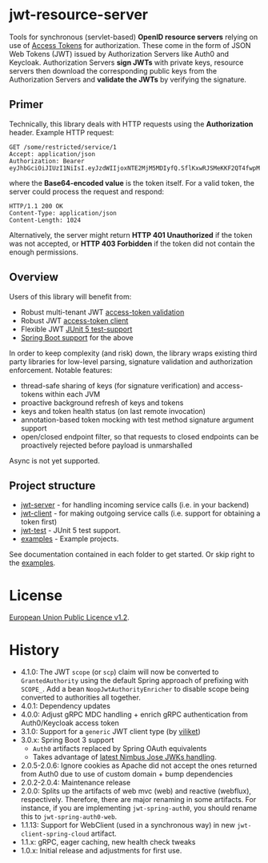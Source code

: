 # jwt-resource-server

Tools for synchronous (servlet-based) __OpenID resource servers__ relying on use of [Access Tokens]([https://auth0.com/docs/tokens/access-tokens](https://auth0.com/docs/tokens/access-tokens)) for authorization. These come in the form of JSON Web Tokens (JWT) issued by Authorization Servers like Auth0 and Keycloak. Authorization Servers __sign JWTs__ with private keys, resource servers then download the corresponding public keys from the Authorization Servers and __validate the JWTs__ by verifying the signature.

## Primer
Technically, this library deals with HTTP requests using the __Authorization__ header. Example HTTP request:

``` 
GET /some/restricted/service/1
Accept: application/json
Authorization: Bearer eyJhbGciOiJIUzI1NiIsI.eyJzdWIIjoxNTE2MjM5MDIyfQ.SflKxwRJSMeKKF2QT4fwpM
```
where the __Base64-encoded value__ is the token itself. For a valid token, the server could process the request and respond:

```
HTTP/1.1 200 OK
Content-Type: application/json
Content-Length: 1024
```

Alternatively, the server might return __HTTP 401 Unauthorized__ if the token was not accepted, or __HTTP 403 Forbidden__ if the token did not contain the enough permissions. 

## Overview
Users of this library will benefit from:

 * Robust multi-tenant JWT [access-token validation](jwt-server)
 * Robust JWT [access-token client](jwt-client)
 * Flexible JWT [JUnit 5 test-support](jwt-test)
 * [Spring Boot support](jwt-server) for the above

In order to keep complexity (and risk) down, the library wraps existing third party libraries for low-level parsing, signature validation and authorization enforcement. Notable features:

 * thread-safe sharing of keys (for signature verification) and access-tokens within each JVM
 * proactive background refresh of keys and tokens
 * keys and token health status (on last remote invocation)
 * annotation-based token mocking with test method signature argument support
 * open/closed endpoint filter, so that requests to closed endpoints can be proactively rejected before payload is unmarshalled

Async is not yet supported.

## Project structure

 * [jwt-server] - for handling incoming service calls (i.e. in your backend)
 * [jwt-client] - for making outgoing service calls (i.e. support for obtaining a token first)
 * [jwt-test] - JUnit 5 test support.
 * [examples] - Example projects.

See documentation contained in each folder to get started. Or skip right to the [examples](examples). 

# License
[European Union Public Licence v1.2](https://eupl.eu/).

# History
 - 4.1.0: The JWT `scope` (or `scp`) claim will now be converted to `GrantedAuthority` using the default Spring approach of prefixing with `SCOPE_`. Add a bean `NoopJwtAuthorityEnricher` to disable scope being converted to authorities all together.
 - 4.0.1: Dependency updates
 - 4.0.0: Adjust gRPC MDC handling + enrich gRPC authentication from Auth0/Keycloak access token
 - 3.1.0: Support for a `generic` JWT client type (by [viliket](https://github.com/viliket))
 - 3.0.x: Spring Boot 3 support
   - `Auth0` artifacts replaced by Spring OAuth equivalents 
   - Takes advantage of [latest Nimbus Jose JWKs handling](https://connect2id.com/products/nimbus-jose-jwt/examples/enhanced-jwk-retrieval).
 - 2.0.5-2.0.6: Ignore cookies as Apache did not accept the ones returned from Auth0 due to use of custom domain + bump dependencies
 - 2.0.2-2.0.4: Maintenance release
 - 2.0.0: Splits up the artifacts of web mvc (web) and reactive (webflux), respectively. Therefore, there are major renaming in some artifacts. For instance, if you are implementing `jwt-spring-auth0`, you should rename this to `jwt-spring-auth0-web`. 
 - 1.1.13: Support for WebClient (used in a synchronous way) in new `jwt-client-spring-cloud` artifact.
 - 1.1.x: gRPC, eager caching, new health check tweaks
 - 1.0.x: Initial release and adjustments for first use. 

[jwk]:                    jwt-server/jwk
[jwt-verifier]:           jwt-server/jwk-verifier
[jwt-server]:             jwt-server
[jwt-client]:             jwt-client
[jwt-test]:               jwt-test
[java-jwt]:               https://github.com/auth0/java-jwt
[examples]:               examples

